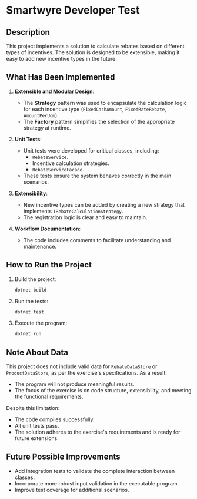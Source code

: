 # Smartwyre Developer Test

## Description
This project implements a solution to calculate rebates based on different types of incentives. The solution is designed to be extensible, making it easy to add new incentive types in the future.

## What Has Been Implemented
1. **Extensible and Modular Design**:
   - The **Strategy** pattern was used to encapsulate the calculation logic for each incentive type (`FixedCashAmount`, `FixedRateRebate`, `AmountPerUom`).
   - The **Factory** pattern simplifies the selection of the appropriate strategy at runtime.

2. **Unit Tests**:
   - Unit tests were developed for critical classes, including:
     - `RebateService`.
     - Incentive calculation strategies.
     - `RebateServiceFacade`.
   - These tests ensure the system behaves correctly in the main scenarios.

3. **Extensibility**:
   - New incentive types can be added by creating a new strategy that implements `IRebateCalculationStrategy`.
   - The registration logic is clear and easy to maintain.

4. **Workflow Documentation**:
   - The code includes comments to facilitate understanding and maintenance.

## How to Run the Project
1. Build the project:
   ```bash
   dotnet build
   ```
2. Run the tests:
   ```bash
   dotnet test
   ```
3. Execute the program:
   ```bash
   dotnet run
   ```

## Note About Data
This project does not include valid data for `RebateDataStore` or `ProductDataStore`, as per the exercise's specifications. As a result:
- The program will not produce meaningful results.
- The focus of the exercise is on code structure, extensibility, and meeting the functional requirements.

Despite this limitation:
- The code compiles successfully.
- All unit tests pass.
- The solution adheres to the exercise's requirements and is ready for future extensions.

## Future Possible Improvements
- Add integration tests to validate the complete interaction between classes.
- Incorporate more robust input validation in the executable program.
- Improve test coverage for additional scenarios.